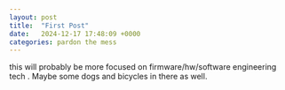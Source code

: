 ```yaml
---
layout: post
title:  "First Post"
date:   2024-12-17 17:48:09 +0000
categories: pardon the mess 
---
```



this will probably be more focused on firmware/hw/software engineering tech . Maybe some dogs and bicycles in there as well. 